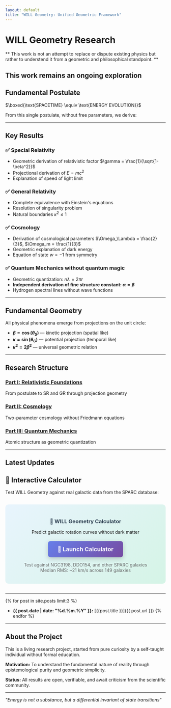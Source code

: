 ```yaml
---
layout: default
title: "WILL Geometry: Unified Geometric Framework"
---
```


# WILL Geometry Research

** This work is not an attempt to replace or dispute existing physics but rather to understend it from a geometric and philosophical standpoint. **



**This work remains an ongoing exploration**
---

## Fundamental Postulate

$\boxed{\text{SPACETIME} \equiv \text{ENERGY EVOLUTION}}$

From this single postulate, without free parameters, we derive:

---

## Key Results

### ✅ Special Relativity
- Geometric derivation of relativistic factor $\gamma = \frac{1}{\sqrt{1-\beta^2}}$
- Projectional derivation of $E = mc^2$
- Explanation of speed of light limit

### ✅ General Relativity
- Complete equivalence with Einstein's equations
- Resolution of singularity problem
- Natural boundaries $\kappa^2 \leq 1$

### ✅ Cosmology
- Derivation of cosmological parameters $\Omega_\Lambda = \frac{2}{3}$, $\Omega_m = \frac{1}{3}$
- Geometric explanation of dark energy
- Equation of state $w = -1$ from symmetry

### ✅ Quantum Mechanics without quantum magic
- Geometric quantization: $n\lambda = 2\pi r$
- **Independent derivation of fine structure constant: $\alpha = \beta$**
- Hydrogen spectral lines without wave functions

---

## Fundamental Geometry

All physical phenomena emerge from projections on the unit circle:

- **$\beta = \cos(\theta_S)$** — kinetic projection (spatial like)
- **$\kappa = \sin(\theta_G)$** — potential projection (temporal like)
- **$\kappa^2 = 2\beta^2$** — universal geometric relation

---

## Research Structure

### [Part I: Relativistic Foundations](/documents/WILL_PART_I_SR_GR.pdf)
From postulate to SR and GR through projection geometry

### [Part II: Cosmology](/documents/WILL_PART_II_Cosmology.pdf)
Two-parameter cosmology without Friedmann equations

### [Part III: Quantum Mechanics](/documents/WILL_PART_III_QM.pdf)
Atomic structure as geometric quantization


---

## Latest Updates

## 🧮 Interactive Calculator

Test WILL Geometry against real galactic data from the SPARC database:

<div style="text-align: center; margin: 30px 0; padding: 20px; background: linear-gradient(135deg, #e8f4fd 0%, #d5f4e6 100%); border-radius: 10px;">
    <h3 style="color: #2c3e50; margin-bottom: 15px;">🌌 WILL Geometry Calculator</h3>
    <p style="margin-bottom: 20px;">Predict galactic rotation curves without dark matter</p>
    <a href="/WILL/calculator/" style="
        background: linear-gradient(135deg, #667eea 0%, #764ba2 100%);
        color: white;
        padding: 15px 30px;
        text-decoration: none;
        border-radius: 8px;
        font-size: 18px;
        font-weight: bold;
        display: inline-block;
        transition: transform 0.3s;
        box-shadow: 0 4px 15px rgba(0,0,0,0.2);
    " onmouseover="this.style.transform='translateY(-2px)'" 
       onmouseout="this.style.transform='translateY(0px)'">
        🚀 Launch Calculator
    </a>
    <p style="margin-top: 15px; font-size: 14px; color: #666;">
        Test against NGC3198, DDO154, and other SPARC galaxies<br>
        Median RMS: ~21 km/s across 149 galaxies
    </p>
</div>

---

{% for post in site.posts limit:3 %}
- **{{ post.date | date: "%d.%m.%Y" }}:** [{{post.title }}]({{ post.url }})
{% endfor %}

---

## About the Project

This is a living research project, started from pure curiosity by a self-taught individual without formal education.

**Motivation:** To understand the fundamental nature of reality through epistemological purity and geometric simplicity.

**Status:** All results are open, verifiable, and await criticism from the scientific community.

---

*"Energy is not a substance, but a differential invariant of state transitions"*

